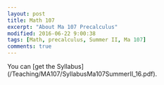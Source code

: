 ```yaml
---
layout: post
title: Math 107
excerpt: "About Ma 107 Precalculus"
modified: 2016-06-22 9:00:38
tags: [Math, precalculus, Summer II, Ma 107]
comments: true
---
```


You can [get the Syllabus] (/Teaching/MA107/SyllabusMa107SummerII_16.pdf).
